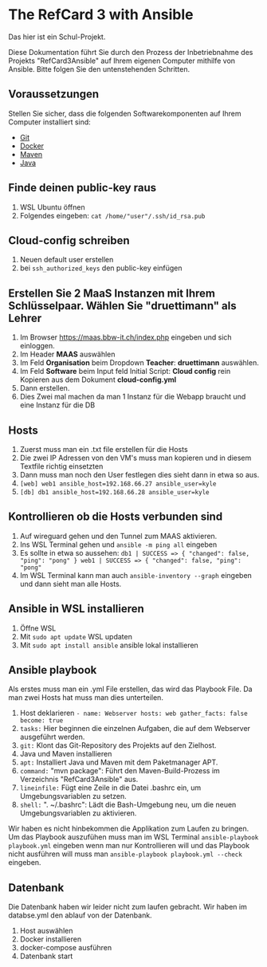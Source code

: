 # The RefCard 3 with Ansible

Das hier ist ein Schul-Projekt. 

Diese Dokumentation führt Sie durch den Prozess der Inbetriebnahme des Projekts "RefCard3Ansible" auf Ihrem eigenen Computer mithilfe von Ansible. Bitte folgen Sie den untenstehenden Schritten.

## Voraussetzungen
 
Stellen Sie sicher, dass die folgenden Softwarekomponenten auf Ihrem Computer installiert sind:
 
- [Git](https://git-scm.com/)
- [Docker](https://www.docker.com/)
- [Maven](https://maven.apache.org/)
- [Java](https://www.java.com/)
 
## Finde deinen public-key raus

1. WSL Ubuntu öffnen
1. Folgendes eingeben: `cat /home/"user"/.ssh/id_rsa.pub`

## Cloud-config schreiben

1. Neuen default user erstellen
2. bei `ssh_authorized_keys` den public-key einfügen

##  Erstellen Sie 2 MaaS Instanzen mit Ihrem Schlüsselpaar. Wählen Sie "druettimann" als Lehrer
1. Im Browser https://maas.bbw-it.ch/index.php eingeben und sich einloggen.
2. Im Header **MAAS** auswählen
3. Im Feld **Organisation** beim Dropdown **Teacher**: **druettimann** auswählen.
4. Im Feld **Software** beim Input feld Initial Script: **Cloud config** rein Kopieren aus dem Dokument **cloud-config.yml**
5. Dann erstellen.
6. Dies Zwei mal machen da man 1 Instanz für die Webapp braucht und eine Instanz für die DB

## Hosts
1. Zuerst muss man ein .txt file erstellen für die Hosts
2. Die zwei IP Adressen von den VM's muss man kopieren und in diesem Textfile richtig einsetzten
3. Dann muss man noch den User festlegen dies sieht dann in etwa so aus.
4. `[web] web1 ansible_host=192.168.66.27 ansible_user=kyle`
5. `[db] db1 ansible_host=192.168.66.28 ansible_user=kyle`

## Kontrollieren ob die Hosts verbunden sind
1. Auf wireguard gehen und den Tunnel zum MAAS aktivieren.
2. Ins WSL Terminal gehen und `ansible -m ping all` eingeben
3. Es sollte in etwa so aussehen: `db1 | SUCCESS => {
       "changed": false,
    "ping": "pong"
}
web1 | SUCCESS => {
      "changed": false,
    "ping": "pong"`
4. Im WSL Terminal kann man auch `ansible-inventory --graph` eingeben und dann sieht man alle Hosts.
   
## Ansible in WSL installieren
1. Öffne WSL
2. Mit `sudo apt update` WSL updaten
3. Mit `sudo apt install ansible` ansible lokal installieren

## Ansible playbook
Als erstes muss man ein .yml File erstellen, das wird das Playbook File.
Da man zwei Hosts hat muss man dies unterteilen. 
1. Host deklarieren `- name: Webserver
  hosts: web
  gather_facts: false
  become: true`
2. `tasks:` Hier beginnen die einzelnen Aufgaben, die auf dem Webserver ausgeführt werden.
3. `git:` Klont das Git-Repository des Projekts auf den Zielhost.
4. Java und Maven installieren
5. `apt:` Installiert Java und Maven mit dem Paketmanager APT.
6. `command:` "mvn package": Führt den Maven-Build-Prozess im Verzeichnis "RefCard3Ansible" aus.
7. `lineinfile:` Fügt eine Zeile in die Datei .bashrc ein, um Umgebungsvariablen zu setzen.
8. `shell:` ". ~/.bashrc": Lädt die Bash-Umgebung neu, um die neuen Umgebungsvariablen zu aktivieren.

Wir haben es nicht hinbekommen die Applikation zum Laufen zu bringen.
Um das Playbook auszufühen muss man im WSL Terminal `ansible-playbook playbook.yml` eingeben wenn man nur Kontrollieren will und das Playbook nicht ausführen will muss man `ansible-playbook playbook.yml --check` eingeben.

## Datenbank
Die Datenbank haben wir leider nicht zum laufen gebracht. Wir haben im databse.yml den ablauf von der Datenbank.
1. Host auswählen
2. Docker installieren
3. docker-compose ausführen
4. Datenbank start


